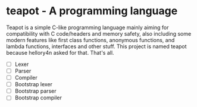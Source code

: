 # teapot - A programming language
Teapot is a simple C-like programming language mainly aiming for compatibility with C code/headers and memory safety, also including some modern features like first class functions, anonymous functions, and lambda functions, interfaces and other stuff.
This project is named teapot because hellory4n asked for that. That's all.

- [ ] Lexer
- [ ] Parser
- [ ] Compiler
- [ ] Bootstrap lexer
- [ ] Bootstrap parser
- [ ] Bootstrap compiler
